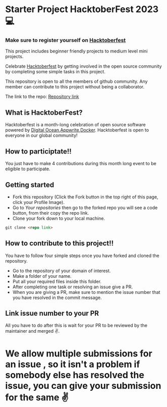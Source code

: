 # Starter Project HacktoberFest 2023 :computer:

### Make sure to register yourself on  [Hacktoberfest](https://hacktoberfest.com/auth/)
This project includes beginner friendly projects to medium level mini projects.

Celebrate [Hacktoberfest](https://hacktoberfest.com/) by getting involved in the open source community by completing some simple tasks in this project.

This repository is open to all the members of github community. Any member can contribute to this project without being a collaborator.

The link to the repo: [Repository link](https://github.com/EnigmaVSSUT/Hacktober2k23_Tech)

## What is HacktoberFest?

Hacktoberfest is a month-long celebration of open source software powered by [Digital Ocean](https://www.digitalocean.com/go/developer-brand?utm_campaign=apac_brand_kw_en_cpc&utm_adgroup=digitalocean_exact_exact&_keyword=digital%20ocean&_device=c&_adposition=&utm_content=conversion&utm_medium=cpc&utm_source=google&gclid=Cj0KCQjw1vSZBhDuARIsAKZlijQZkO8VvVcwSI8C06zAYsg-Y8uAaV_PCFPWGVUB58m-gqwy1Q5Q8rwaAjF4EALw_wcB),[Appwrite](https://appwrite.io/),[Docker](https://www.docker.com/). Hacktoberfest is open to everyone in our global community!

## How to participtate!!

You just have to make 4 contributions during this month long event to be eligible to participate.

## Getting started

* Fork this repository (Click the Fork button in the top right of this page, click your Profile Image).
* Go to *Your repositories* then go to the forked repo you will see a code button, from their copy the repo link.
* Clone your fork down to your local machine.

```markdown
git clone <repo link>
```

## How to contribute to this project!!

You have to follow four simple steps once you have forked and cloned the repository.
* Go to the repository of your domain of interest. 
* Make a folder of your name.
* Put all your required files inside this folder.
* After completing one task or resolving an issue give a PR.
* When you are giving a PR, make sure to mention the issue number that you have resolved in the commit message. 

## Link issue number to your PR

All you have to do after this is wait for your PR to be reviewed by the maintainer and merged :v:. 


# We allow multiple submissions for an issue , so it isn't a problem if somebody else has resolved the issue, you can give your submission for the same :v:
